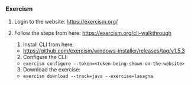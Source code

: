 ### Exercism

1. Login to the website: https://exercism.org/

2. Follow the steps from here: https://exercism.org/cli-walkthrough

    1. Install CLI from here:
      - https://github.com/exercism/windows-installer/releases/tag/v1.5.3

    2. Configure the CLI:
      - `exercism configure --token=<token-being-shown-on-the-website>`

    3. Download the exercise:
      - `exercism download --track=java --exercise=lasagna`
